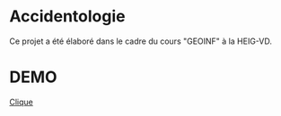 # Accidentologie


Ce projet a été élaboré dans le cadre du cours "GEOINF" à la HEIG-VD. 


# DEMO

 [Clique](https://github.com/SafaPasLaTete/accidentologie/blob/master/mini-doc.pdf)


